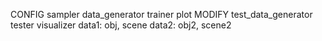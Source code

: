 CONFIG sampler data_generator trainer plot MODIFY test_data_generator tester visualizer
data1: obj, scene
data2: obj2, scene2